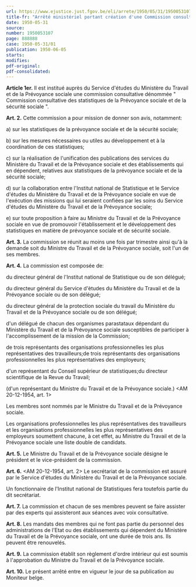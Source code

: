 ```yaml
---
url: https://www.ejustice.just.fgov.be/eli/arrete/1950/05/31/1950053107/justel
title-fr: "Arrêté ministériel portant création d'une Commission consultative des statistiques de la prévoyance sociale et de la sécurité sociale."
date: 1950-05-31
source:
number: 1950053107
page: 888888
case: 1950-05-31/01
publication: 1950-06-05
starts:
modifies:
pdf-original:
pdf-consolidated:
---
```


**Article 1er.** Il est institué auprès du Service d'études du Ministère du Travail et de la Prévoyance sociale une commission consultative dénommée " Commission consultative des statistiques de la Prévoyance sociale et de la sécurité sociale ".

**Art. 2.** Cette commission a pour mission de donner son avis, notamment:

   a) sur les statistiques de la prévoyance sociale et de la sécurité sociale;

   b) sur les mesures nécessaires ou utiles au développement et à la coordination de ces statistiques;

   c) sur la réalisation de l'unification des publications des services du Ministère du Travail et de la Prévoyance sociale et des établissements qui en dépendent, relatives aux statistiques de la prévoyance sociale et de la sécurité sociale;

   d) sur la collaboration entre l'Institut national de Statistique et le Service d'études du Ministère du Travail et de la Prévoyance sociale en vue de l'exécution des missions qui lui seraient confiées par les soins du Service d'études du Ministère du Travail et de la Prévoyance sociale;

   e) sur toute proposition à faire au Ministre du Travail et de la Prévoyance sociale en vue de promouvoir l'établissement et le développement des statistiques en matière de prévoyance sociale et de sécurité sociale.

**Art. 3.** La commission se réunit au moins une fois par trimestre ainsi qu'à la demande soit du Ministre du Travail et de la Prévoyance sociale, soit l'un de ses membres.

**Art. 4.** La commission est composée de:

du directeur général de l'Institut national de Statistique ou de son délégué;

du directeur général du Service d'ètudes du Ministère du Travail et de la Prévoyance sociale ou de son délégué;

du directeur général de la protection sociale du travail du Ministère du Travail et de la Prévoyance sociale ou de son délégué;

d'un délégué de chacun des organismes parastataux dépendant du Ministère du Travail et de la Prévoyance sociale susceptibles de participer à l'accomplissement de la mission de la Commission;

de trois représentants des organisations professionnelles les plus représentatives des travailleurs;de trois représentants des organisations professionnelles les plus représentatives des employeurs;

d'un représentant du Conseil supérieur de statistiques;du directeur scientifique de la Revue du Travail;

(d'un représentant du Ministre du Travail et de la Prévoyance sociale.) <AM 20-12-1954, art. 1>

Les membres sont nommés par le Ministre du Travail et de la Prévoyance sociale.

Les organisations professionnelles les plus représentatives des travailleurs et les organisations professionnelles les plus représentatives des employeurs soumettent chacune, à cet effet, au Ministre du Travail et de la Prévoyance sociale une liste double de candidats.

**Art. 5.** Le Ministre du Travail et de la Prévoyance sociale désigne le président et le vice-président de la commission.

**Art. 6.** <AM 20-12-1954, art. 2> Le secrétariat de la commission est assuré par le Service d'études du Ministère du Travail et de la Prévoyance sociale.

Un fonctionnaire de l'Institut national de Statistiques fera toutefois partie du dit secrétariat.

**Art. 7.** La commission et chacun de ses membres peuvent se faire assister par des experts qui assisteront aux séances avec voix consultative.

**Art. 8.** Les mandats des membres qui ne font pas partie du personnel des administrations de l'Etat ou des établissements qui dépendent du Ministère du Travail et de la Prévoyance sociale, ont une durée de trois ans. Ils peuvent être renouvelés.

**Art. 9.** La commission établit son règlement d'ordre intérieur qui est soumis à l'approbation du Ministre du Travail et de la Prévoyance sociale.

**Art. 10.** Le présent arrêté entre en vigueur le jour de sa publication au Moniteur belge.
